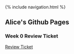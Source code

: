 {% include navigation.html %}

## Alice's Github Pages

### Week 0 Review Ticket
[Review Ticket](https://github.com/tangalice/curly-chopstick/issues/1) <br>




